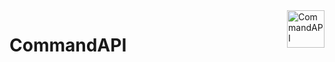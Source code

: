 <a href="#">
    <img src="https://i.imgur.com/U679sQa.png" alt="CommandAPI" title="CommandAPI" align="right" height="60" />
</a>

# CommandAPI

